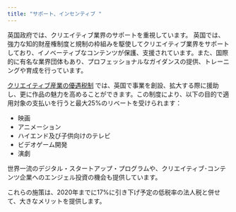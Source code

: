 ```yaml
---
title: "サポート、インセンティブ "
---
```

英国政府では、クリエイティブ業界のサポートを重視しています。
英国では、強力な知的財産権制度と規制の枠組みを駆使してクリエイティブ業界をサポートしており、イノベーティブなコンテンツが保護、支援されています。また、国際的に有名な業界団体もあり、プロフェッショナルなガイダンスの提供、トレーニングや育成を行っています。

[クリエイティブ産業の優遇税制](https://www.gov.uk/guidance/corporation-tax-creative-industry-tax-reliefs) では、英国で事業を創設、拡大する際に援助し、更に作品の魅力を高めることができます。この制度により、以下の目的で適用対象の支払いを行うと最大25%のリベートを受けられます：

- 映画
- アニメーション
- ハイエンド及び子供向けのテレビ
- ビデオゲーム開発
- 演劇 

世界一流のデジタル・スタートアップ・プログラムや、クリエイティブ･コンテンツ企業へのエンジェル投資の機会も提供しています。

これらの施策は、2020年までに17%に引き下げ予定の低税率の法人税と併せて、大きなメリットを提供します。
